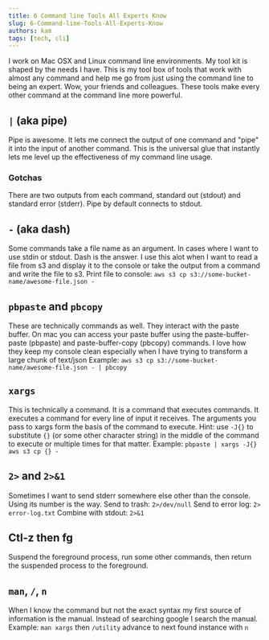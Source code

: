 ```yaml
---
title: 6 Command line Tools All Experts Know
slug: 6-Command-line-Tools-All-Experts-Know
authors: kam
tags: [tech, cli]
---
```


I work on Mac OSX and Linux command line environments. My tool kit is shaped by the needs I have. This is my tool box of tools that work with almost any command and help me go from just using the command line to being an expert.
Wow, your friends and colleagues. These tools make every other command at the command line more powerful.

<!-- truncate -->

## `|` (aka pipe)

Pipe is awesome. It lets me connect the output of one command and "pipe" it into the input of another command. This is the universal glue that instantly lets me level up the effectiveness of my command line usage.

### Gotchas

There are two outputs from each command, standard out (stdout) and standard error (stderr). Pipe by default connects to stdout.

## `-` (aka dash)

Some commands take a file name as an argument. In cases where I want to use stdin or stdout. Dash is the answer.
I use this alot when I want to read a file from s3 and display it to the console or take the output from a command and write the file to s3.
Print file to console: `aws s3 cp s3://some-bucket-name/awesome-file.json -`

## `pbpaste` and `pbcopy`

These are technically commands as well. They interact with the paste buffer.
On mac you can access your paste buffer using the paste-buffer-paste (pbpaste) and paste-buffer-copy (pbcopy) commands. I love how they keep my console clean especially when I have trying to transform a large chunk of text/json
Example:
`aws s3 cp s3://some-bucket-name/awesome-file.json - | pbcopy`

## `xargs`

This is technically a command. It is a command that executes commands.
It executes a command for every line of input it receives. The arguments you pass to xargs form the basis of the command to execute.
Hint: use `-J{}` to substitute `{}` (or some other character string) in the middle of the command to execute or multiple times for that matter.
Example: `pbpaste | xargs -J{} aws s3 cp {} -`

## `2>` and `2>&1`

Sometimes I want to send stderr somewhere else other than the console. Using its number is the way.
Send to trash: `2>/dev/null`
Send to error log: `2> error-log.txt`
Combine with stdout: `2>&1`

## Ctl-z then fg

Suspend the foreground process, run some other commands, then return the suspended process to the foreground.

## `man`, `/`, `n`

When I know the command but not the exact syntax my first source of information is the manual. Instead of searching google I search the manual.
Example: `man xargs` then `/utility` advance to next found instance with `n`
‍

